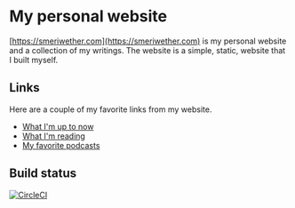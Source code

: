 # My personal website

[https://smeriwether.com](https://smeriwether.com) is my personal website and a collection of my writings. The website is a simple, static, website that I built myself.

## Links

Here are a couple of my favorite links from my website.

* [What I'm up to now](https://smeriwether.com/now)
* [What I'm reading](https://smeriwether.com/books)
* [My favorite podcasts](https://smeriwether.com/podcasts)

## Build status

[![CircleCI](https://circleci.com/gh/smeriwether/smeriwether.com.svg?style=svg)](https://circleci.com/gh/smeriwether/smeriwether.com)

